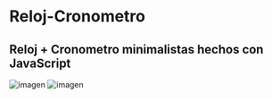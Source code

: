# Reloj-Cronometro

## Reloj + Cronometro minimalistas hechos con JavaScript
![imagen](https://user-images.githubusercontent.com/90431013/188027732-9465e3c3-e1c7-4d42-a4b5-dc5e7ffe1b54.png)
![imagen](https://user-images.githubusercontent.com/90431013/188027754-1165c794-20f3-4702-a392-7e618191a62f.png)
